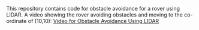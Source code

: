 This repository contains code for obstacle avoidance for a rover using LIDAR. A video showing the rover avoiding obstacles and moving to the co-ordinate of (10,10):
[Video for Obstacle Avoidance Using LIDAR](https://drive.google.com/file/d/1lq37g681RHIYxXwGYqy-pDRJEQB9jasR/view?usp=sharing "Click to play")
